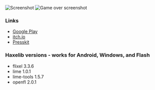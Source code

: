 ![Screenshot](http://fouramgames.com/press/monsieur_moustache/images/screen2.png)
![Game over screenshot](http://fouramgames.com/press/monsieur_moustache/images/screen3.png)

### Links
* [Google Play](https://play.google.com/store/apps/details?id=com.fouramgames.monsieurmoustache)
* [itch.io](http://ohmnivore.itch.io/monsieur-moustache)
* [Presskit](http://fouramgames.com/press/sheet.php?p=monsieur_moustache)

### Haxelib versions - works for Android, Windows, and Flash
* flixel 3.3.6
* lime 1.0.1
* lime-tools 1.5.7
* openfl 2.0.1

